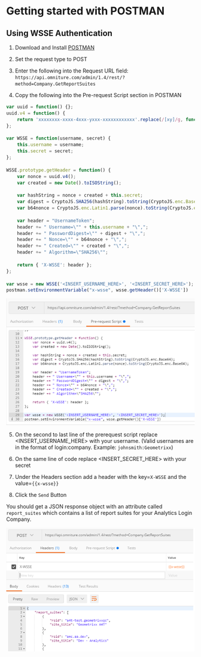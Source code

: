Getting started with POSTMAN
=====

Using WSSE Authentication
----

1. Download and Install [POSTMAN](https://www.getpostman.com/)

2. Set the request type to POST

3. Enter the following into the Request URL field: 
`https://api.omniture.com/admin/1.4/rest/?method=Company.GetReportSuites`

4. Copy the following into the Pre-request Script section in POSTMAN
```javascript
var uuid = function() {};
uuid.v4 = function() {
    return 'xxxxxxxx-xxxx-4xxx-yxxx-xxxxxxxxxxxx'.replace(/[xy]/g, function(c) { var r = Math.random()*16|0, v = c == 'x' ? r : (r&0x3|0x8); return v.toString(16); });
};

var WSSE = function(username, secret) {
    this.username = username;
    this.secret = secret;
};

WSSE.prototype.getHeader = function() {
    var nonce = uuid.v4();
    var created = new Date().toISOString();

    var hashString = nonce + created + this.secret;
    var digest = CryptoJS.SHA256(hashString).toString(CryptoJS.enc.Base64);
    var b64nonce = CryptoJS.enc.Latin1.parse(nonce).toString(CryptoJS.enc.Base64);

    var header = "UsernameToken";
    header += " Username=\"" + this.username + "\",";
    header += " PasswordDigest=\"" + digest + "\",";
    header += " Nonce=\"" + b64nonce + "\",";
    header += " Created=\"" + created + "\",";
    header += " Algorithm=\"SHA256\"";

    return { 'X-WSSE': header };
};

var wsse = new WSSE('<INSERT_USERNAME_HERE>', '<INSERT_SECRET_HERE>');
postman.setEnvironmentVariable("x-wsse", wsse.getHeader()['X-WSSE'])
```

![postman_prerequest_script](../images/postman_prerequest_script.png?raw=true)

5. On the second to last line of the prerequest script replace <INSERT_USERNAME_HERE> with your username. (Valid usernames are in the format of login:company. Example: `johnsmith:Geometrixx`)

6. On the same line of code replace <INSERT_SECRET_HERE> with your secret

7. Under the Headers section add a header with the key=`X-WSSE` and the value=`{{x-wsse}}`

8. Click the `Send` Button

You should get a JSON response object with an attribute called `report_suites` which contains a list of report suites for your Analytics Login Company.

![postman_wsse_header](../images/postman_wsse_header.png?raw=true)
